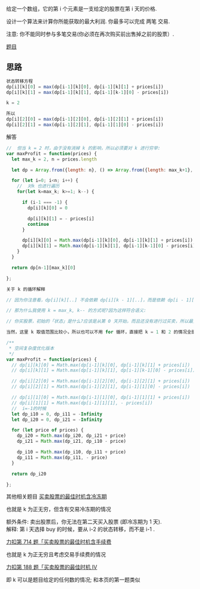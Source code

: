 给定一个数组，它的第 i 个元素是一支给定的股票在第 i 天的价格. 

设计一个算法来计算你所能获取的最大利润. 你最多可以完成 两笔 交易. 

注意: 你不能同时参与多笔交易(你必须在再次购买前出售掉之前的股票）. 

[题目](https://leetcode.cn/problems/best-time-to-buy-and-sell-stock-iii/description/)

## 思路
```js
状态转移方程
dp[i][k][0] = max(dp[i-1][k][0], dp[i-1][k][1] + prices[i])
dp[i][k][1] = max(dp[i-1][k][1], dp[i-1][k-1][0] - prices[i])

k = 2

所以
dp[i][2][0] = max(dp[i-1][2][0], dp[i-1][2][1] + prices[i])
dp[i][2][1] = max(dp[i-1][2][1], dp[i-1][1][0] - prices[i])


```


解答

```js
//  但当 k = 2 时，由于没有消掉 k 的影响，所以必须要对 k 进行穷举: 
var maxProfit = function(prices) {
  let max_k = 2, n = prices.length

  let dp = Array.from({length: n}, () => Array.from({length: max_k+1}, () => Array(2).fill(0)))

  for (let i=0; i<n; i++) {
    //  对k 也进行遍历
    for(let k=max_k; k>=1; k--) {

      if (i-1 === -1) {
        dp[i][k][0] = 0

        dp[i][k][1] = - prices[i]
        continue
      }

      dp[i][k][0] = Math.max(dp[i-1][k][0], dp[i-1][k][1] + prices[i])
      dp[i][k][1] = Math.max(dp[i-1][k][1], dp[i-1][k-1][0] - prices[i])
    }
  }

  return dp[n-1][max_k][0]

};

关于 k 的循环解释

// 因为你注意看，dp[i][k][..] 不会依赖 dp[i][k - 1][..]，而是依赖 dp[i - 1][k - 1][..]，而 dp[i - 1][..][..]，都是已经计算出来的，所以不管你是 k = max_k, k--，还是 k = 1, k++，都是可以得出正确答案的. 

// 那为什么我使用 k = max_k, k-- 的方式呢?因为这样符合语义: 

// 你买股票，初始的「状态」是什么?应该是从第 0 天开始，而且还没有进行过买卖，所以最大交易次数限制 k 应该是 max_k; 而随着「状态」的推移，你会进行交易，那么交易次数上限 k 应该不断减少，这样一想，k = max_k, k-- 的方式是比较合乎实际场景的. 

当然，这里 k 取值范围比较小，所以也可以不用 for 循环，直接把 k = 1 和 2 的情况全部列举出来也可以

/**
 * 空间复杂度优化版本
 */
var maxProfit = function(prices) {
  // dp[i][k][0] = Math.max(dp[i-1][k][0], dp[i-1][k][1] + prices[i])
  // dp[i][k][1] = Math.max(dp[i-1][k][1], dp[i-1][k-1][0] - prices[i])

  // dp[i][2][0] = Math.max(dp[i-1][2][0], dp[i-1][2][1] + prices[i])
  // dp[i][2][1] = Math.max(dp[i-1][2][1], dp[i-1][1][0] - prices[i])

  // dp[i][1][0] = Math.max(dp[i-1][1][0], dp[i-1][1][1] + prices[i])
  // dp[i][1][1] = Math.max(dp[i-1][1][1], - prices[i])
  //  i=-1的时候
  let dp_i10 = 0, dp_i11 = -Infinity
  let dp_i20 = 0, dp_i21 = -Infinity

  for (let price of prices) {
    dp_i20 = Math.max(dp_i20, dp_i21 + price)
    dp_i21 = Math.max(dp_i21, dp_i10 - price)

    dp_i10 = Math.max(dp_i10, dp_i11 + price)
    dp_i11 = Math.max(dp_i11, - price)
  }

  return dp_i20

};


```

其他相关题目
[买卖股票的最佳时机含冷冻期](https://leetcode.cn/problems/best-time-to-buy-and-sell-stock-with-cooldown/)

也就是 k 为正无穷，但含有交易冷冻期的情况

额外条件:  卖出股票后，你无法在第二天买入股票 (即冷冻期为 1 天). <br>
解释: 第 i 天选择 buy 的时候，要从 i-2 的状态转移，而不是 i-1 . 


[力扣第 714 题「买卖股票的最佳时机含手续费](https://leetcode.cn/problems/best-time-to-buy-and-sell-stock-with-transaction-fee/)

也就是 k 为正无穷且考虑交易手续费的情况


[力扣第 188 题「买卖股票的最佳时机 IV](https://leetcode.cn/problems/best-time-to-buy-and-sell-stock-iv/description/)

即 k 可以是题目给定的任何数的情况; 和本页的第一题类似

